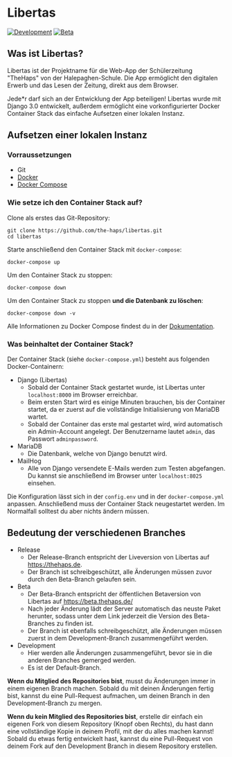 # Libertas
[![Development](https://img.shields.io/github/workflow/status/the-haps/libertas/Python%20Syntax%20Check/development?label=development&logo=github&style=flat-square)](https://github.com/the-haps/libertas/tree/development)
[![Beta](https://img.shields.io/github/workflow/status/the-haps/libertas/Build%20Beta%20Package/beta?label=beta&logo=github&style=flat-square)](https://github.com/the-haps/libertas/tree/beta)
<!-- [![Release](https://img.shields.io/github/workflow/status/the-haps/libertas/Build%20Release%20Package/release?label=release&logo=github&style=flat-square)](https://github.com/the-haps/libertas/tree/release) -->


## Was ist Libertas?
Libertas ist der Projektname für die Web-App der Schülerzeitung "TheHaps" von der Halepaghen-Schule. Die App ermöglicht den digitalen Erwerb und das Lesen der Zeitung, direkt aus dem Browser.

Jede*r darf sich an der Entwicklung der App beteiligen! Libertas wurde mit Django 3.0 entwickelt, außerdem ermöglicht eine vorkonfigurierter Docker Container Stack das einfache Aufsetzen einer lokalen Instanz.

## Aufsetzen einer lokalen Instanz

### Vorraussetzungen
- Git
- [Docker](https://docs.docker.com/install/)
- [Docker Compose](https://docs.docker.com/compose/install/)

### Wie setze ich den Container Stack auf?

Clone als erstes das Git-Repository:
```
git clone https://github.com/the-haps/libertas.git
cd libertas
```
Starte anschließend den Container Stack mit `docker-compose`:
```
docker-compose up
```

Um den Container Stack zu stoppen:
```
docker-compose down
```

Um den Container Stack zu stoppen **und die Datenbank zu löschen**:
```
docker-compose down -v
```

Alle Informationen zu Docker Compose findest du in der [Dokumentation](https://docs.docker.com/compose/).

### Was beinhaltet der Container Stack?
Der Container Stack (siehe `docker-compose.yml`) besteht aus folgenden Docker-Containern:

- Django (Libertas)
  - Sobald der Container Stack gestartet wurde, ist Libertas unter `localhost:8000` im Browser erreichbar.
  - Beim ersten Start wird es einige Minuten brauchen, bis der Container startet, da er zuerst auf die vollständige Initialisierung von MariaDB wartet.
  - Sobald der Container das erste mal gestartet wird, wird automatisch ein Admin-Account angelegt. Der Benutzername lautet `admin`, das Passwort `adminpassword`.
- MariaDB
  - Die Datenbank, welche von Django benutzt wird.
- MailHog
  - Alle von Django versendete E-Mails werden zum Testen abgefangen. Du kannst sie anschließend im Browser unter `localhost:8025` einsehen.

Die Konfiguration lässt sich in der `config.env` und in der `docker-compose.yml` anpassen. Anschließend muss der Container Stack neugestartet werden. Im Normalfall solltest du aber nichts ändern müssen.

## Bedeutung der verschiedenen Branches

- Release
  - Der Release-Branch entspricht der Liveversion von Libertas auf https://thehaps.de.
  - Der Branch ist schreibgeschützt, alle Änderungen müssen zuvor durch den Beta-Branch gelaufen sein.
- Beta
  - Der Beta-Branch entspricht der öffentlichen Betaversion von Libertas auf https://beta.thehaps.de/
  - Nach jeder Änderung lädt der Server automatisch das neuste Paket herunter, sodass unter dem Link jederzeit die Version des Beta-Branches zu finden ist.
  - Der Branch ist ebenfalls schreibgeschützt, alle Änderungen müssen zuerst in dem Development-Branch zusammengeführt werden.
- Development
  - Hier werden alle Änderungen zusammengeführt, bevor sie in die anderen Branches gemerged werden.
  - Es ist der Default-Branch.

**Wenn du Mitglied des Repositories bist**, musst du Änderungen immer in einem eigenen Branch machen. Sobald du mit deinen Änderungen fertig bist, kannst du eine Pull-Request aufmachen, um deinen Branch in den Development-Branch zu mergen.

**Wenn du kein Mitglied des Repositories bist**, erstelle dir einfach ein eigenen Fork von diesem Repository (Knopf oben Rechts), du hast dann eine vollständige Kopie in deinem Profil, mit der du alles machen kannst! Sobald du etwas fertig entwickelt hast, kannst du eine Pull-Request von deinem Fork auf den Development Branch in diesem Repository erstellen.
